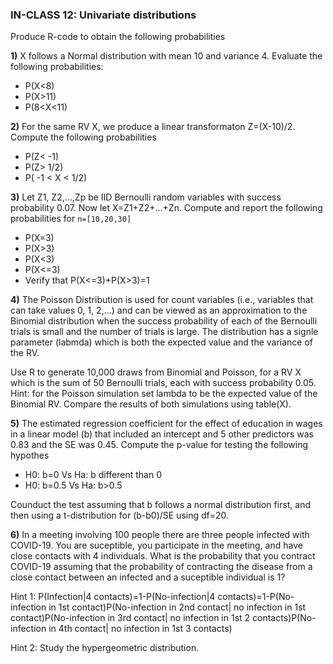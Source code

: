 ### IN-CLASS 12: Univariate distributions

Produce R-code to obtain the following probabilities

**1)** X follows a Normal distribution with mean 10 and variance 4. Evaluate the following probabilities:
   - P(X<8)
   - P(X>11)
   - P(8<X<11)
   


**2)** For the same RV X, we produce a linear transformaton Z=(X-10)/2. Compute the following probabilities
   - P(Z< -1)
   - P(Z> 1/2)
   - P( -1 < X < 1/2)



**3)** Let Z1, Z2,...,Zp be IID Bernoulli random variables with success probability 0.07. Now let X=Z1+Z2+...+Zn. Compute and report the following probabilities for `n=[10,20,30]`

  - P(X=3)
  - P(X>3)
  - P(X<3)
  - P(X<=3)
  - Verify that P(X<=3)+P(X>3)=1



**4)** The Poisson Distribution is used for count variables (i.e., variables that can take values 0, 1, 2,...) and can be viewed as an 
approximation to the Binomial distribution when the success probability of each of the Bernoulli trials is small and the number of trials is large. 
The distribution has a signle parameter (labmda) which is both the expected value and the variance of the RV. 

Use R to generate 10,000 draws from Binomial and Poisson, for a RV X which is the sum of 50 Bernoulli trials, each with success probability 0.05. Hint: for the Poisson simulation set lambda to be the expected value of the Binomial RV.
Compare the results of both simulations using table(X).


**5)** The estimated regression coefficient for the effect of education in wages in a linear model (b) that included an intercept and 5 other predictors was 0.83 and the SE was 0.45. Compute the p-value for testing the following hypothes

   - H0: b=0 Vs Ha: b different than 0
   - H0: b=0.5 Vs Ha: b>0.5
   
Counduct the test assuming that b follows a normal distribution first, and then using a t-distribution for (b-b0)/SE using df=20.


**6)** In a meeting involving 100 people there are three people infected with COVID-19. You are suceptible, you participate in the meeting, and have close contacts with 4 individuals. What is the probability that you contract  COVID-19 assuming that the probability of contracting the disease from a close contact between an infected and a suceptible individual is 1?

Hint 1: P(Infection|4 contacts)=1-P(No-infection|4 contacts)=1-P(No-infection in 1st contact)P(No-infection in 2nd contact| no infection in 1st contact)P(No-infection in 3rd contact| no infection in 1st 2 contacts)P(No-infection in 4th contact| no infection in 1st 3 contacts)

Hint 2: Study the hypergeometric distribution.




